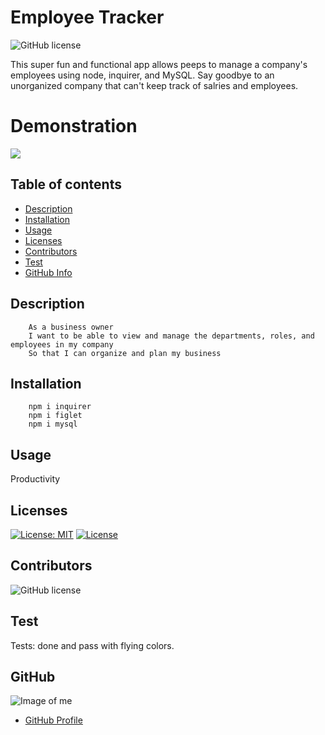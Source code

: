 # **Employee Tracker**

![GitHub license](https://img.shields.io/badge/Made%20by-%40paulinalo22-blue)


This super fun and functional app allows peeps to manage a company's employees using node, inquirer, and MySQL. Say goodbye to an unorganized company that can't keep track of salries and employees.
# **Demonstration**
![](Assets/Demo.gif)

## Table of contents

- [Description](#Description)
- [Installation](#Installation)
- [Usage](#Usage)
- [Licenses](#Licenses)
- [Contributors](#Contributors)
- [Test](#Test)
- [GitHub Info](#GitHub) 

## Description
        As a business owner
        I want to be able to view and manage the departments, roles, and employees in my company
        So that I can organize and plan my business

## Installation

        npm i inquirer
        npm i figlet
        npm i mysql
        

## Usage

Productivity

## Licenses

[![License: MIT](https://img.shields.io/badge/License-MIT-yellow.svg)](https://opensource.org/licenses/MIT)
[![License](https://img.shields.io/badge/License-Apache%202.0-blue.svg)](https://opensource.org/licenses/Apache-2.0)

## Contributors

![GitHub license](https://img.shields.io/badge/Made%20by-%40paulinalo22-blue)

## Test

Tests: done and pass with flying colors.

## GitHub

![Image of me](https://avatars0.githubusercontent.com/u/62158203?v=4)
- [GitHub Profile](https://github.com/paulinalo22)
